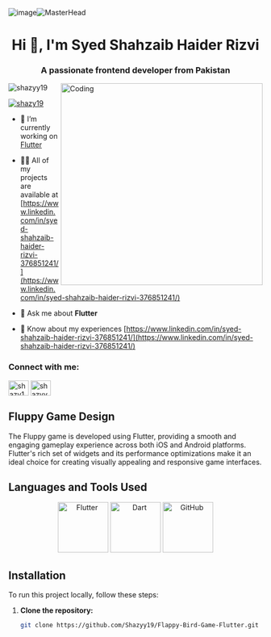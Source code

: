 ![image](https://github.com/user-attachments/assets/913ac6e2-be6b-43cd-a85f-f20e9f97582c)![MasterHead](https://user-images.githubusercontent.com/109351602/202650321-7f4da361-f98f-4345-8df4-adf352a11322.gif)
<h1 align="center">Hi 👋, I'm Syed Shahzaib Haider Rizvi</h1>
<h3 align="center">A passionate frontend developer from Pakistan</h3>
<img align="right" alt="Coding" width="400" src="https://encrypted-tbn0.gstatic.com/images?q=tbn:ANd9GcRbA5XS1-gCNrRFR-tP0m0TL49pL1DfTiNzlw&s">
<p align="left"> <img src="https://komarev.com/ghpvc/?username=shazyy19&label=Profile%20views&color=0e75b6&style=flat" alt="shazyy19" /> </p>

<p align="left"> <a href="https://twitter.com/shazy19" target="blank"><img src="https://img.shields.io/twitter/follow/shazy19?logo=twitter&style=for-the-badge" alt="shazy19" /></a> </p>

- 🔭 I’m currently working on [Flutter](https://flutter.dev/)

- 👨‍💻 All of my projects are available at [https://www.linkedin.com/in/syed-shahzaib-haider-rizvi-376851241/](https://www.linkedin.com/in/syed-shahzaib-haider-rizvi-376851241/)

- 💬 Ask me about **Flutter**

- 📄 Know about my experiences [https://www.linkedin.com/in/syed-shahzaib-haider-rizvi-376851241/](https://www.linkedin.com/in/syed-shahzaib-haider-rizvi-376851241/)

<h3 align="left">Connect with me:</h3>
<p align="left">
<a href="https://twitter.com/shazy19" target="blank"><img align="center" src="https://raw.githubusercontent.com/rahuldkjain/github-profile-readme-generator/master/src/images/icons/Social/twitter.svg" alt="shazy19" height="30" width="40" /></a>
<a href="https://fb.com/shazyy19" target="blank"><img align="center" src="https://raw.githubusercontent.com/rahuldkjain/github-profile-readme-generator/master/src/images/icons/Social/facebook.svg" alt="shazyy19" height="30" width="40" /></a>
</p>

## Fluppy Game Design

The Fluppy game is developed using Flutter, providing a smooth and engaging gameplay experience across both iOS and Android platforms. Flutter's rich set of widgets and its performance optimizations make it an ideal choice for creating visually appealing and responsive game interfaces.

## Languages and Tools Used

<p align="center">
  <img src="https://encrypted-tbn0.gstatic.com/images?q=tbn:ANd9GcSozZT08pQdSpWS3nxkygjFHA9yBzCn0pJAThp9JoG5GSfBE2OTQJ8Wc08nrQFkH_Iauo8&usqp=CAU" alt="Flutter" width="100" height="100"/>
  <img src="https://encrypted-tbn0.gstatic.com/images?q=tbn:ANd9GcTH2F2_tQbwqCpRG5-MmvwjkaOZ3xbQaA4zvdrKm2gh4mNkwuRXfc0_ICKLeGe4qRU2LZk&usqp=CAU" alt="Dart" width="100" height="100"/>
  <img src="https://seeklogo.com/images/G/github-logo-2E3852456C-seeklogo.com.png" alt="GitHub" width="100" height="100"/>
</p>

## Installation

To run this project locally, follow these steps:

1. **Clone the repository:**
   ```bash
   git clone https://github.com/Shazyy19/Flappy-Bird-Game-Flutter.git
